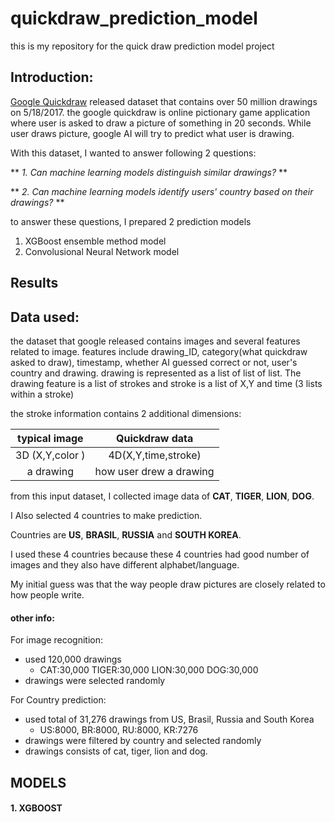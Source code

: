 # quickdraw_prediction_model
this is my repository for the quick draw prediction model project

## Introduction:

[Google Quickdraw](https://quickdraw.withgoogle.com/data) released dataset that contains over 50 million drawings on 5/18/2017.
the google quickdraw is online pictionary game application where user is asked to draw a picture of something in 20 seconds. 
While user draws picture, google AI will try to predict what user is drawing.

With this dataset, I wanted to answer following 2 questions:

** *1. Can machine learning models distinguish similar drawings?* **

** *2. Can machine learning models identify users' country based on their drawings?* **

to answer these questions, I prepared 2 prediction models

1. XGBoost ensemble method model
2. Convolusional Neural Network model

## Results



## Data used:

the dataset that google released contains images and several features related to image.
features include drawing_ID, category(what quickdraw asked to draw), timestamp, whether AI guessed correct or not, user's country and drawing. drawing is represented as a list of list of list.
The drawing feature is a list of strokes and stroke is a list of X,Y and time (3 lists within a stroke)


the stroke information contains 2 additional dimensions:

|  typical image  |   Quickdraw data   |
|:--------------: | :-----------------:|
| 3D (X,Y,color ) | 4D(X,Y,time,stroke)|
|     a drawing   | how user drew a drawing|


from this input dataset, I collected image data of **CAT**, **TIGER**, **LION**, **DOG**.

I Also selected 4 countries to make prediction. 

Countries are **US**, **BRASIL**, **RUSSIA** and **SOUTH KOREA**.

I used these 4 countries because these 4 countries had good number of images and they also have different alphabet/language.

My initial guess was that the way people draw pictures are closely related to how people write.


#### other info:

For image recognition:
- used 120,000 drawings
  * CAT:30,000  TIGER:30,000  LION:30,000  DOG:30,000
- drawings were selected randomly


For Country prediction:
- used total of 31,276 drawings from US, Brasil, Russia and South Korea
  * US:8000, BR:8000, RU:8000, KR:7276
- drawings were filtered by country and selected randomly
- drawings consists of cat, tiger, lion and dog.


## MODELS
#### 1. XGBOOST

